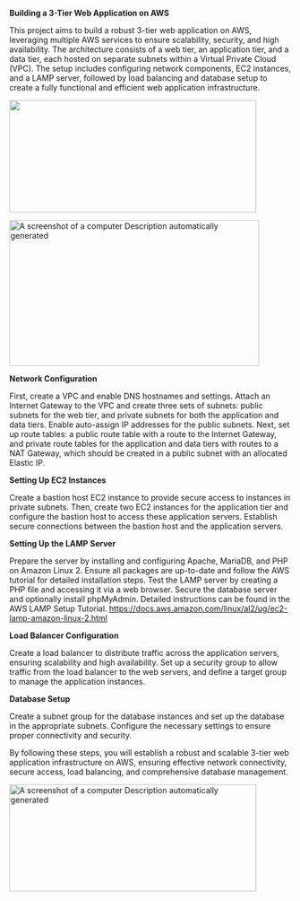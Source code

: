 **Building a 3-Tier Web Application on AWS**

This project aims to build a robust 3-tier web application on AWS,
leveraging multiple AWS services to ensure scalability, security, and
high availability. The architecture consists of a web tier, an
application tier, and a data tier, each hosted on separate subnets
within a Virtual Private Cloud (VPC). The setup includes configuring
network components, EC2 instances, and a LAMP server, followed by load
balancing and database setup to create a fully functional and efficient
web application infrastructure.

<img src="media/image1.png" style="width:4.59198in;height:2.08424in" />

<img src="media/image2.png" style="width:4.64592in;height:2.70849in"
alt="A screenshot of a computer Description automatically generated" />

**Network Configuration**

First, create a VPC and enable DNS hostnames and settings. Attach an
Internet Gateway to the VPC and create three sets of subnets: public
subnets for the web tier, and private subnets for both the application
and data tiers. Enable auto-assign IP addresses for the public subnets.
Next, set up route tables: a public route table with a route to the
Internet Gateway, and private route tables for the application and data
tiers with routes to a NAT Gateway, which should be created in a public
subnet with an allocated Elastic IP.

**Setting Up EC2 Instances**

Create a bastion host EC2 instance to provide secure access to instances
in private subnets. Then, create two EC2 instances for the application
tier and configure the bastion host to access these application servers.
Establish secure connections between the bastion host and the
application servers.

**Setting Up the LAMP Server**

Prepare the server by installing and configuring Apache, MariaDB, and
PHP on Amazon Linux 2. Ensure all packages are up-to-date and follow the
AWS tutorial for detailed installation steps. Test the LAMP server by
creating a PHP file and accessing it via a web browser. Secure the
database server and optionally install phpMyAdmin. Detailed instructions
can be found in the AWS LAMP Setup Tutorial.
https://docs.aws.amazon.com/linux/al2/ug/ec2-lamp-amazon-linux-2.html

**Load Balancer Configuration**

Create a load balancer to distribute traffic across the application
servers, ensuring scalability and high availability. Set up a security
group to allow traffic from the load balancer to the web servers, and
define a target group to manage the application instances.

**Database Setup**

Create a subnet group for the database instances and set up the database
in the appropriate subnets. Configure the necessary settings to ensure
proper connectivity and security.

By following these steps, you will establish a robust and scalable
3-tier web application infrastructure on AWS, ensuring effective network
connectivity, secure access, load balancing, and comprehensive database
management.

<img src="media/image3.png" style="width:4.58875in;height:1.98426in"
alt="A screenshot of a computer Description automatically generated" />
